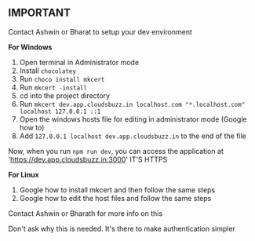 ## IMPORTANT

Contact Ashwin or Bharat to setup your dev environment

**For Windows**
1. Open terminal in Administrator mode
1. Install `chocolatey`
2. Run `choco install mkcert`
3. Run `mkcert -install`
4. cd into the project directory
5. Run `mkcert dev.app.cloudsbuzz.in localhost.com "*.localhost.com" localhost 127.0.0.1 ::1`
6. Open the windows hosts file for editing in administrator mode (Google how to)
7. Add `127.0.0.1 localhost dev.app.cloudsbuzz.in` to the end of the file

Now, when you run `npm run dev`, you can access the application at 
'https://dev.app.cloudsbuzz.in:3000' IT'S HTTPS

**For Linux**
1. Google how to install mkcert and then follow the same steps
2. Google how to edit the host files and follow the same steps

Contact Ashwin or Bharath for more info on this

Don't ask why this is needed. It's there to make authentication simpler
